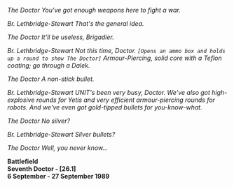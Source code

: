 _The Doctor_ _You've got enough weapons here to fight a war._

_Br. Lethbridge-Stewart_ _That's the general idea._

_The Doctor_ _It'll be useless, Brigadier._

_Br. Lethbridge-Stewart_ _Not this time, Doctor. `[Opens an ammo box and holds up a round to show The Doctor]` Armour-Piercing, solid core with a Teflon coating; go through a Dalek._

_The Doctor_ _A non-stick bullet._

_Br. Lethbridge-Stewart_ _UNIT's been very busy, Doctor. We've also got high-explosive rounds for Yetis and very efficient armour-piercing rounds for robots. And we've even got gold-tipped bullets for you-know-what._

_The Doctor_ _No silver?_

_Br. Lethbridge-Stewart_ _Silver bullets?_

_The Doctor_ _Well, you never know..._

**Battlefield  
Seventh Doctor - [26.1]  
6 September - 27 September 1989**